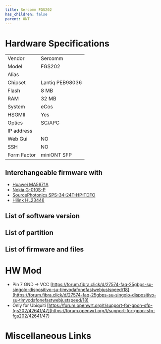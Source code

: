 ```yaml
---
title: Sercomm FGS202
has_children: false
parent: ONT
---
```


# Hardware Specifications

|          |               |
|-------------|-------------------------------------------------|
| Vendor   | Sercomm        |
| Model    | FGS202      |
| Alias | |
| Chipset  | Lantiq PEB98036 |
| Flash | 8 MB |
| RAM | 32 MB |
| System | eCos |
| HSGMII | Yes |
| Optics | SC/APC |
| IP address |   |
| Web Gui | NO |
| SSH | NO |
| Form Factor | miniONT SFP |

## Interchangeable firmware with

- [Huawei MA5671A](ont-huawei-ma5671a)
- [Nokia G-010S-P](ont-nokia-g-s010s-p)
- [SourcePhotonics SPS-34-24T-HP-TDFO](ont-SourcePhotonics-SPS-34-24T-HP-TDFO)
- [Hilink HL23446](ont-Hilink-HL23446)

## List of software version
## List of partition
## List of firmware and files

# HW Mod

- Pin 7 GND -> VCC [https://forum.fibra.click/d/27574-faq-25gbps-su-singolo-dispositivo-su-timvodafonefastwebjustspeed/18](https://forum.fibra.click/d/27574-faq-25gbps-su-singolo-dispositivo-su-timvodafonefastwebjustspeed/18)
- Only for Ubiquiti [https://forum.openwrt.org/t/support-for-gpon-sfp-fgs202/42641/47](https://forum.openwrt.org/t/support-for-gpon-sfp-fgs202/42641/47)

# Miscellaneous Links

